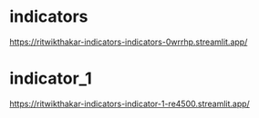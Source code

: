 # indicators
https://ritwikthakar-indicators-indicators-0wrrhp.streamlit.app/

# indicator_1
https://ritwikthakar-indicators-indicator-1-re4500.streamlit.app/

